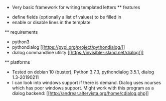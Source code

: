 * Very basic framework for writing templated letters
** features
- define fields (optionally a list of values) to be filled in
- enable or disable lines in the template

** requirements
- python3
- pythondialog [[https://pypi.org/project/pythondialog/]]
- dialog commandline utility [[https://invisible-island.net/dialog/]] 

** platforms
- Tested on debian 10 (buster), Python 3.7.3, pythondialog 3.5.1, dialog 1.3-20190211
- I can look into windows support if there is demand. Dialog uses ncurses which has poor windows support. Might work with this program as a dialog backend: [[http://andrear.altervista.org/home/cdialog.php]]
